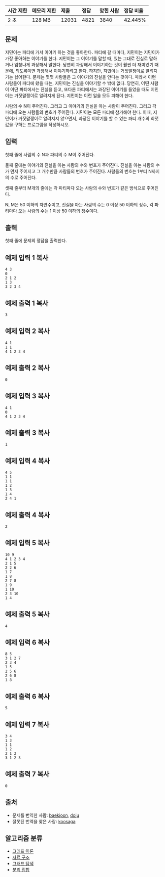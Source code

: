 | 시간 제한 | 메모리 제한 | 제출  | 정답 | 맞힌 사람 | 정답 비율 |
| :-------- | :---------- | :---- | :--- | :-------- | :-------- |
| 2 초      | 128 MB      | 12031 | 4821 | 3840      | 42.445%   |

## 문제

지민이는 파티에 가서 이야기 하는 것을 좋아한다. 파티에 갈 때마다, 지민이는 지민이가 가장 좋아하는 이야기를 한다. 지민이는 그 이야기를 말할 때, 있는 그대로 진실로 말하거나 엄청나게 과장해서 말한다. 당연히 과장해서 이야기하는 것이 훨씬 더 재미있기 때문에, 되도록이면 과장해서 이야기하려고 한다. 하지만, 지민이는 거짓말쟁이로 알려지기는 싫어한다. 문제는 몇몇 사람들은 그 이야기의 진실을 안다는 것이다. 따라서 이런 사람들이 파티에 왔을 때는, 지민이는 진실을 이야기할 수 밖에 없다. 당연히, 어떤 사람이 어떤 파티에서는 진실을 듣고, 또다른 파티에서는 과장된 이야기를 들었을 때도 지민이는 거짓말쟁이로 알려지게 된다. 지민이는 이런 일을 모두 피해야 한다.

사람의 수 N이 주어진다. 그리고 그 이야기의 진실을 아는 사람이 주어진다. 그리고 각 파티에 오는 사람들의 번호가 주어진다. 지민이는 모든 파티에 참가해야 한다. 이때, 지민이가 거짓말쟁이로 알려지지 않으면서, 과장된 이야기를 할 수 있는 파티 개수의 최댓값을 구하는 프로그램을 작성하시오.

## 입력

첫째 줄에 사람의 수 N과 파티의 수 M이 주어진다.

둘째 줄에는 이야기의 진실을 아는 사람의 수와 번호가 주어진다. 진실을 아는 사람의 수가 먼저 주어지고 그 개수만큼 사람들의 번호가 주어진다. 사람들의 번호는 1부터 N까지의 수로 주어진다.

셋째 줄부터 M개의 줄에는 각 파티마다 오는 사람의 수와 번호가 같은 방식으로 주어진다.

N, M은 50 이하의 자연수이고, 진실을 아는 사람의 수는 0 이상 50 이하의 정수, 각 파티마다 오는 사람의 수는 1 이상 50 이하의 정수이다.

## 출력

첫째 줄에 문제의 정답을 출력한다.

## 예제 입력 1 복사

```
4 3
0
2 1 2
1 3
3 2 3 4
```

## 예제 출력 1 복사

```
3
```

## 예제 입력 2 복사

```
4 1
1 1
4 1 2 3 4
```

## 예제 출력 2 복사

```
0
```

## 예제 입력 3 복사

```
4 1
0
4 1 2 3 4
```

## 예제 출력 3 복사

```
1
```

## 예제 입력 4 복사

```
4 5
1 1
1 1
1 2
1 3
1 4
2 4 1
```

## 예제 출력 4 복사

```
2
```

## 예제 입력 5 복사

```
10 9
4 1 2 3 4
2 1 5
2 2 6
1 7
1 8
2 7 8
1 9
1 10
2 3 10
1 4
```

## 예제 출력 5 복사

```
4
```

## 예제 입력 6 복사

```
8 5
3 1 2 7
2 3 4
1 5
2 5 6
2 6 8
1 8
```

## 예제 출력 6 복사

```
5
```

## 예제 입력 7 복사

```
3 4
1 3
1 1
1 2
2 1 2
3 1 2 3
```

## 예제 출력 7 복사

```
0
```

## 출처

- 문제를 번역한 사람: [baekjoon](https://www.acmicpc.net/user/baekjoon), [doju](https://www.acmicpc.net/user/doju)
- 잘못된 번역을 찾은 사람: [koosaga](https://www.acmicpc.net/user/koosaga)

## 알고리즘 분류

- [그래프 이론](https://www.acmicpc.net/problem/tag/7)
- [자료 구조](https://www.acmicpc.net/problem/tag/175)
- [그래프 탐색](https://www.acmicpc.net/problem/tag/11)
- [분리 집합](https://www.acmicpc.net/problem/tag/81)